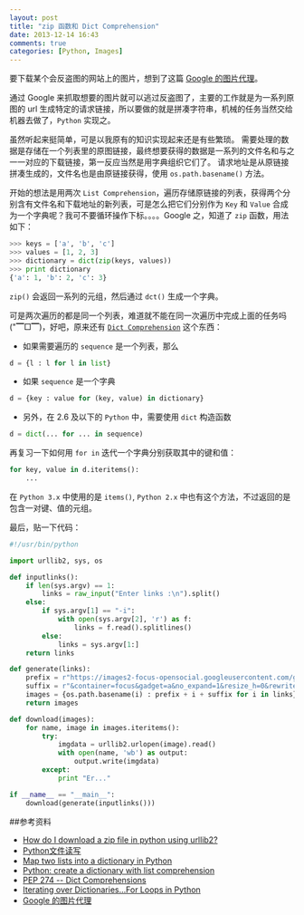 ```yaml
---
layout: post
title: "zip 函数和 Dict Comprehension"
date: 2013-12-14 16:43
comments: true
categories: [Python, Images]
---
```


要下载某个会反盗图的网站上的图片，想到了这篇 [Google 的图片代理][img_proxy]。   

通过 Google 来抓取想要的图片就可以逃过反盗图了，主要的工作就是为一系列原图的 url 生成特定的请求链接，所以要做的就是拼凑字符串，机械的任务当然交给机器去做了，`Python` 实现之。   

虽然听起来挺简单，可是以我原有的知识实现起来还是有些繁琐。 需要处理的数据是存储在一个列表里的原图链接，最终想要获得的数据是一系列的文件名和与之一一对应的下载链接，第一反应当然是用字典组织它们了。 请求地址是从原链接拼凑生成的，文件名也是由原链接获得，使用 `os.path.basename()` 方法。   

开始的想法是用两次 `List Comprehension`，遍历存储原链接的列表，获得两个分别含有文件名和下载地址的新列表，可是怎么把它们分别作为 `Key` 和 `Value` 合成为一个字典呢？我可不要循环操作下标。。。。Google 之，知道了 `zip` 函数，用法如下：
```python
>>> keys = ['a', 'b', 'c']
>>> values = [1, 2, 3]
>>> dictionary = dict(zip(keys, values))
>>> print dictionary
{'a': 1, 'b': 2, 'c': 3}
```   
`zip()` 会返回一系列的元组，然后通过 `dct()` 生成一个字典。

可是两次遍历的都是同一个列表，难道就不能在同一次遍历中完成上面的任务吗 ("▔□▔)，好吧，原来还有 [`Dict Comprehension`][pep274] 这个东西：   

- 如果需要遍历的 `sequence` 是一个列表，那么
```python
d = {l : l for l in list}
```
- 如果 `sequence` 是一个字典
```python
d = {key : value for (key, value) in dictionary}
```
- 另外，在 2.6 及以下的 `Python` 中，需要使用 `dict` 构造函数
```python
d = dict(... for ... in sequence)
```   


再复习一下如何用 `for in` 迭代一个字典分别获取其中的键和值：
```python
for key, value in d.iteritems():
    ...
```
在 `Python 3.x` 中使用的是 `items()`, `Python 2.x` 中也有这个方法，不过返回的是包含一对键、值的元组。   

最后，贴一下代码：
```python
#!/usr/bin/python

import urllib2, sys, os

def inputlinks():
    if len(sys.argv) == 1:
        links = raw_input("Enter links :\n").split()
    else:
        if sys.argv[1] == "-i":
            with open(sys.argv[2], 'r') as f:
                links = f.read().splitlines()
        else:
            links = sys.argv[1:]
    return links

def generate(links):
    prefix = r"https://images2-focus-opensocial.googleusercontent.com/gadgets/proxy?url="
    suffix = r"&container=focus&gadget=a&no_expand=1&resize_h=0&rewriteMime=image%2F*"
    images = {os.path.basename(i) : prefix + i + suffix for i in links}
    return images

def download(images):
    for name, image in images.iteritems():
        try:
            imgdata = urllib2.urlopen(image).read()
            with open(name, 'wb') as output:
                output.write(imgdata)
        except:
            print "Er..."

if __name__ == "__main__":
    download(generate(inputlinks()))
```


##参考资料
- [How do I download a zip file in python using urllib2?][basename]
- [Python文件读写][split_lines]
- [Map two lists into a dictionary in Python][zip]
- [Python: create a dictionary with list comprehension][dict]
- [PEP 274 -- Dict Comprehensions][pep274]
- [Iterating over Dictionaries…For Loops in Python][iterate]
- [Google 的图片代理][img_proxy]



[img_proxy]: http://qixinglu.com/post/google_image_proxy.html
[pep274]: http://www.python.org/dev/peps/pep-0274/
[basename]: http://stackoverflow.com/a/4028894/1436873
[split_lines]: http://www.cnblogs.com/cacique/archive/2012/08/02/2617440.html
[zip]: http://stackoverflow.com/a/209854/1436873
[dict]: http://stackoverflow.com/a/1747827/1436873
[iterate]: http://stackoverflow.com/a/3294899/1436873
